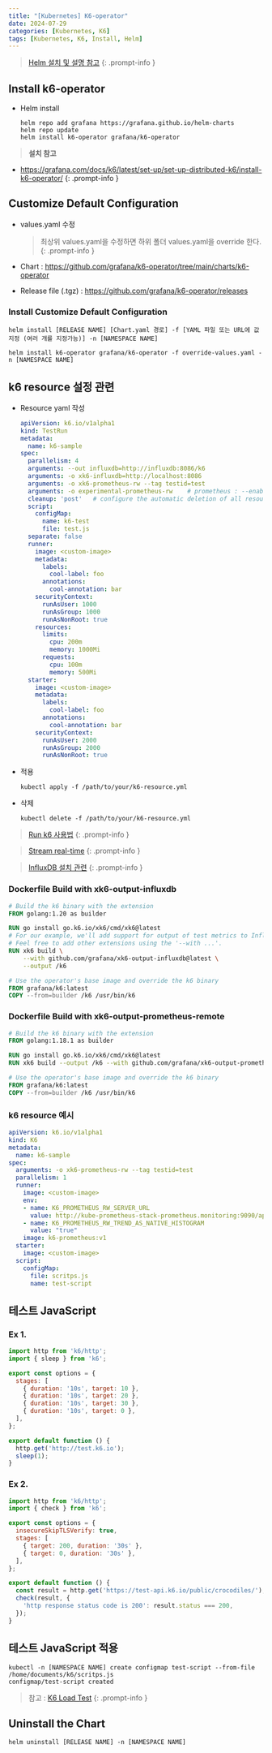 ```yaml
---
title: "[Kubernetes] K6-operator"
date: 2024-07-29
categories: [Kubernetes, K6]
tags: [Kubernetes, K6, Install, Helm]
---
```


> [Helm 설치 및 설명 참고](https://kyungryeol-yoon.github.io/posts/kubernetes-helm/)
{: .prompt-info }

## Install k6-operator
- Helm install
  ```shell
  helm repo add grafana https://grafana.github.io/helm-charts
  helm repo update
  helm install k6-operator grafana/k6-operator
  ```

> **설치 참고**
  - https://grafana.com/docs/k6/latest/set-up/set-up-distributed-k6/install-k6-operator/
{: .prompt-info }

## Customize Default Configuration
- values.yaml 수정
  > 최상위 values.yaml을 수정하면 하위 폴더 values.yaml을 override 한다.
  {: .prompt-info }

- Chart : https://github.com/grafana/k6-operator/tree/main/charts/k6-operator
- Release file (.tgz) : https://github.com/grafana/k6-operator/releases

### Install Customize Default Configuration
```shell
helm install [RELEASE NAME] [Chart.yaml 경로] -f [YAML 파일 또는 URL에 값 지정 (여러 개를 지정가능)] -n [NAMESPACE NAME]
```

```shell
helm install k6-operator grafana/k6-operator -f override-values.yaml -n [NAMESPACE NAME]
```

## k6 resource 설정 관련
- Resource yaml 작성
  ```yaml
  apiVersion: k6.io/v1alpha1
  kind: TestRun
  metadata:
    name: k6-sample
  spec:
    parallelism: 4
    arguments: --out influxdb=http://influxdb:8086/k6
    arguments: -o xk6-influxdb=http://localhost:8086
    arguments: -o xk6-prometheus-rw --tag testid=test
    arguments: -o experimental-prometheus-rw    # prometheus : --enable-feature=remote-write-receiver
    cleanup: 'post'   # configure the automatic deletion of all resources
    script:
      configMap:
        name: k6-test
        file: test.js
    separate: false
    runner:
      image: <custom-image>
      metadata:
        labels:
          cool-label: foo
        annotations:
          cool-annotation: bar
      securityContext:
        runAsUser: 1000
        runAsGroup: 1000
        runAsNonRoot: true
      resources:
        limits:
          cpu: 200m
          memory: 1000Mi
        requests:
          cpu: 100m
          memory: 500Mi
    starter:
      image: <custom-image>
      metadata:
        labels:
          cool-label: foo
        annotations:
          cool-annotation: bar
      securityContext:
        runAsUser: 2000
        runAsGroup: 2000
        runAsNonRoot: true
  ```

- 적용
  ```shell
  kubectl apply -f /path/to/your/k6-resource.yml
  ```

- 삭제
  ```shell
  kubectl delete -f /path/to/your/k6-resource.yml
  ```

> [Run k6 사용법](https://grafana.com/docs/k6/latest/set-up/set-up-distributed-k6/usage/)
{: .prompt-info }

> [Stream real-time](https://grafana.com/docs/k6/latest/results-output/real-time/)
{: .prompt-info }

> [InfluxDB 설치 관련](https://kyungryeol-yoon.github.io/posts/kubernetes-install-influxdb/)
{: .prompt-info }

### Dockerfile Build with xk6-output-influxdb
```Dockerfile
# Build the k6 binary with the extension
FROM golang:1.20 as builder

RUN go install go.k6.io/xk6/cmd/xk6@latest
# For our example, we'll add support for output of test metrics to InfluxDB v2.
# Feel free to add other extensions using the '--with ...'.
RUN xk6 build \
    --with github.com/grafana/xk6-output-influxdb@latest \
    --output /k6

# Use the operator's base image and override the k6 binary
FROM grafana/k6:latest
COPY --from=builder /k6 /usr/bin/k6
```

### Dockerfile Build with xk6-output-prometheus-remote 
```Dockerfile
# Build the k6 binary with the extension
FROM golang:1.18.1 as builder

RUN go install go.k6.io/xk6/cmd/xk6@latest
RUN xk6 build --output /k6 --with github.com/grafana/xk6-output-prometheus-remote@latest

# Use the operator's base image and override the k6 binary
FROM grafana/k6:latest
COPY --from=builder /k6 /usr/bin/k6
```

### k6 resource 예시
```yaml
apiVersion: k6.io/v1alpha1
kind: K6
metadata:
  name: k6-sample
spec:
  arguments: -o xk6-prometheus-rw --tag testid=test
  parallelism: 1
  runner:
    image: <custom-image>
    env:
    - name: K6_PROMETHEUS_RW_SERVER_URL
      value: http://kube-prometheus-stack-prometheus.monitoring:9090/api/v1/write
    - name: K6_PROMETHEUS_RW_TREND_AS_NATIVE_HISTOGRAM
      value: "true"
    image: k6-prometheus:v1
  starter:
    image: <custom-image>
  script:
    configMap:
      file: scritps.js
      name: test-script
```

## 테스트 JavaScript
### Ex 1.
```js
import http from 'k6/http';
import { sleep } from 'k6';

export const options = {
  stages: [
    { duration: '10s', target: 10 },
    { duration: '10s', target: 20 },
    { duration: '10s', target: 30 },
    { duration: '10s', target: 0 },
  ],
};

export default function () {
  http.get('http://test.k6.io');
  sleep(1);
}
```

### Ex 2.
```js
import http from 'k6/http';
import { check } from 'k6';

export const options = {
  insecureSkipTLSVerify: true,
  stages: [
    { target: 200, duration: '30s' },
    { target: 0, duration: '30s' },
  ],
};

export default function () {
  const result = http.get('https://test-api.k6.io/public/crocodiles/');
  check(result, {
    'http response status code is 200': result.status === 200,
  });
}
```

## 테스트 JavaScript 적용
```shell
kubectl -n [NAMESPACE NAME] create configmap test-script --from-file /home/documents/k6/scritps.js 
configmap/test-script created
```

> 참고 : [K6 Load Test](https://kyungryeol-yoon.github.io/posts/k6-load-testing-tool/)
{: .prompt-info }

## Uninstall the Chart
```shell
helm uninstall [RELEASE NAME] -n [NAMESPACE NAME]
```